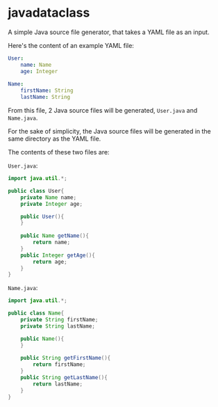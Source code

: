 # javadataclass
A simple Java source file generator, that takes a YAML file as an input.

Here's the content of an example YAML file:
``` yaml
User:
    name: Name
    age: Integer
    
Name:
    firstName: String
    lastName: String
``` 

From this file, 2 Java source files will be generated, `User.java` and `Name.java`.

For the sake of simplicity, the Java source files will be generated in the same directory as the YAML file.

The contents of these two files are:

`User.java`:
``` java
import java.util.*;

public class User{
	private Name name;
	private Integer age;

	public User(){
	}
	
	public Name getName(){
		return name;
	}
	public Integer getAge(){
		return age;
	}
}
``` 

`Name.java`:
``` java
import java.util.*;

public class Name{
	private String firstName;
	private String lastName;

	public Name(){
	}
	
	public String getFirstName(){
		return firstName;
	}
	public String getLastName(){
		return lastName;
	}
}
```
